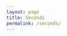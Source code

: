 ```yaml
---
layout: page
title: Seconds
permalink: /seconds/
---
```


<script type="text/javascript" src="../js/timerthing.js">
    document.write(timer());
</script>


